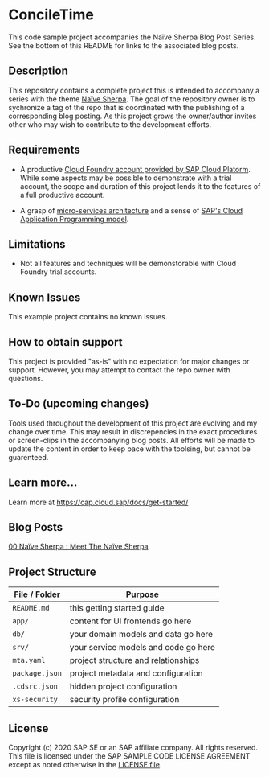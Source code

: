 # ConcileTime 

This code sample project accompanies the Naïve Sherpa Blog Post Series.  See the bottom of this README for links to the associated blog posts.

## Description

This repository contains a complete project this is intended to accompany a series with the theme [Naïve Sherpa](https://blogs.sap.com/2019/07/22/00-naive-sherpa-meet-the-naive-sherpa/).  The goal of the repository owner is to sychronize a tag of the repo that is coordinated with the publishing of a corresponding blog posting.  As this project grows the owner/author invites other who may wish to contribute to the development efforts.

## Requirements

 - A productive [Cloud Foundry account provided by SAP Cloud Platorm](https://help.sap.com/viewer/product/CP/).  While some aspects may be possible to demonstrate with a trial account, the scope and duration of this project lends it to the features of a full productive account.

 - A grasp of [micro-services architecture](https://12factor.net/) and a sense of [SAP's Cloud Application Programming model](https://cap.cloud.sap/docs/).

 
## Limitations

 - Not all features and techniques will be demonstorable with Cloud Foundry trial accounts.

## Known Issues

This example project contains no known issues.

## How to obtain support

This project is provided "as-is" with no expectation for major changes or support.  However, you may attempt to contact the repo owner with questions.

## To-Do (upcoming changes)

Tools used throughout the development of this project are evolving and my change over time.  This may result in discrepencies in the exact procedures or screen-clips in the accompanying blog posts.  All efforts will be made to update the content in order to keep pace with the toolsing, but cannot be guarenteed.

## Learn more...

Learn more at https://cap.cloud.sap/docs/get-started/

## Blog Posts

[00 Naïve Sherpa : Meet The Naïve Sherpa](https://blogs.sap.com/2019/07/22/00-naive-sherpa-meet-the-naive-sherpa/)

## Project Structure

File / Folder | Purpose
---------|----------
`README.md` | this getting started guide
`app/` | content for UI frontends go here
`db/` | your domain models and data go here
`srv/` | your service models and code go here
`mta.yaml` | project structure and relationships
`package.json` | project metadata and configuration
`.cdsrc.json` | hidden project configuration
`xs-security` | security profile configuration

## License
 Copyright (c) 2020 SAP SE or an SAP affiliate company. All rights reserved.
 This file is licensed under the SAP SAMPLE CODE LICENSE AGREEMENT except as noted otherwise in the [LICENSE file](LICENSE).


